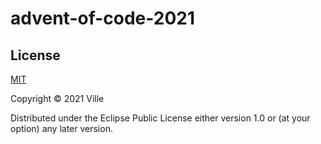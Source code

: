 # advent-of-code-2021


## License

[MIT](LICENSE)

Copyright © 2021 Ville

Distributed under the Eclipse Public License either version 1.0 or (at
your option) any later version.
